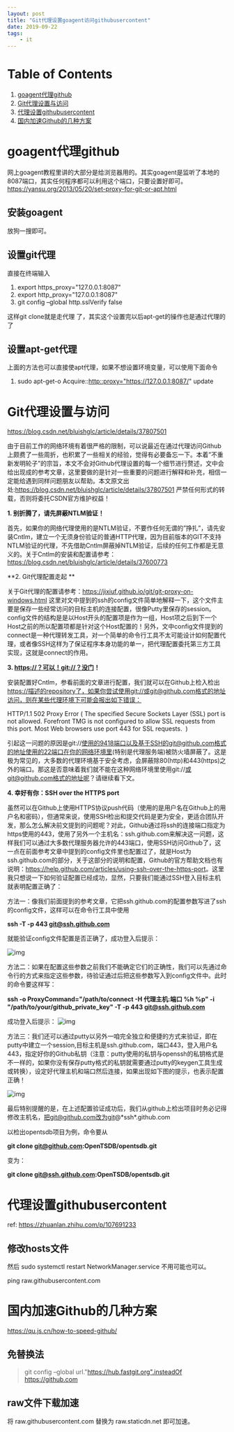 ```yaml
---
layout: post
title: "Git代理设置goagent访问githubusercontent"
date: 2019-09-22
tags: 
    - it
---
```



# Table of Contents

1.  [goagent代理github](#orge13d859)
2.  [Git代理设置与访问](#org8a58f74)
3.  [代理设置githubusercontent](#orgd51ee8e)
4.  [国内加速Github的几种方案](#orgda0db2a)


<a id="orge13d859"></a>

# goagent代理github

网上goagent教程里讲的大部分是给浏览器用的。其实goagent是监听了本地的8087端口，其实任何程序都可以利用这个端口，只要设置好即可。
<https://yansu.org/2013/05/20/set-proxy-for-git-or-apt.html>


## 安装goagent

放狗一搜即可。


## 设置git代理

直接在终端输入

1.  export https\_proxy="127.0.0.1:8087"
2.  export http\_proxy="127.0.0.1:8087"
3.  git config &#x2013;global http.sslVerify false

这样git clone就是走代理 了，其实这个设置完以后apt-get的操作也是通过代理的了


## 设置apt-get代理

上面的方法也可以直接使apt代理，如果不想设置环境变量，可以使用下面命令

1.  sudo apt-get-o Acquire::<http::proxy="https://127.0.0.1:8087/>" update


<a id="org8a58f74"></a>

# Git代理设置与访问

<https://blog.csdn.net/bluishglc/article/details/37807501>

由于目前工作的网络环境有着很严格的限制，可以说最近在通过代理访问Github上颇费了一些周折，也积累了一些相关的经验，觉得有必要备忘一下。本着”不重新发明轮子”的宗旨，本文不会对Github代理设置的每一个细节进行赘述，文中会给出现成的参考文章，这里要做的是针对一些重要的问题进行解释和补充，相信一定能给遇到同样问题朋友以帮助。本文原文出处:<https://blog.csdn.net/bluishglc/article/details/37807501> 严禁任何形式的转载，否则将委托CSDN官方维护权益！

**1. 别折腾了，请先屏蔽NTLM验证！**

首先，如果你的网络代理使用的是NTLM验证，不要作任何无谓的”挣扎”，请先安装Cntlm，建立一个无须身份验证的普通HTTP代理，因为目前版本的GIT不支持NTLM验证的代理，不先借助Cntlm屏蔽掉NTLM验证，后续的任何工作都是无意义的。关于Cntlm的安装和配置请参考：<https://blog.csdn.net/bluishglc/article/details/37600773>

**2. Git代理配置走起 **

关于Git代理的配置请参考：<https://jixiuf.github.io/git/git-proxy-on-windows.html> 这里对文中提到的ssh的config文件简单地解释一下，这个文件主要是保存一些经常访问的目标主机的连接配置，很像Putty里保存的session。config文件的结构是是以Host开头的配置项是作为一组，Host项之后到下一个Host之前的所以配置项都是针对这个Host配置的！另外，文中config文件提到的connect是一种代理转发工具，对一个简单的命令行工具不太可能设计如何配置代理，或者像SSH这样为了保证程序本身功能的单一，把代理配置委托第三方工具实现，这就是connect的作用。

**3. <https://？可以！git://？没门>！**

安装配置好Cntlm，参看前面的文章进行配置，我们就可以在Github上检入检出<https://描述的repository了，如果你尝试使用git://或git@github.com格式的地址访问，则在某些代理环境下可能会报出如下错误：>

HTTP/1.1 502 Proxy Error ( The specified Secure Sockets Layer (SSL) port
is not allowed. Forefront TMG is not configured to allow SSL requests
from this port. Most Web browsers use port 443 for SSL requests.  )

引起这一问题的原因是git://使用的9418端口以及基于SSH的git@github.com格式的地址使用的22端口在你的网络环境里(特别是代理服务端)被防火墙屏蔽了。这是极为常见的，大多数的代理环境基于安全考虑，会屏蔽除80(http)和443(https)之外的端口。那这是否意味着我们就不能在这种网络环境里使用git://或git@github.com格式的地址呢？请继续看下文。

**4. 幸好有你：SSH over the HTTPS port**

虽然可以在Github上使用HTTPS协议push代码（使用的是用户名在Github上的用户名和密码），但通常来说，使用SSH检出和提交代码是更为安全，更适合团队开发，那么怎么解决前文提到的问题呢？对此，Github通过将ssh的连接端口指定为https使用的443，使用了另外一个主机名：ssh.github.com来解决这一问题，这样我们可以通过大多数代理服务器允许的443端口，使用SSH访问Github了，这一点在前面参考文章中提到的config文件里也配置过了，就是Host为ssh.github.com的部分，关于这部分的说明和配置，Github的官方帮助文档也有说明：<https://help.github.com/articles/using-ssh-over-the-https-port>。这里我只想说一下如何验证配置已经成功，显然，只要我们能通过SSH登入目标主机就表明配置正确了：

方法一：像我们前面提到的参考文章，它把ssh.github.com的配置参数写进了ssh的config文件，这样可以在命令行工具中使用

**ssh -T -p 443 git@ssh.github.com**

就能验证config文件配置是否正确了，成功登入后提示：

![img](https://simg.sinajs.cn/blog7style/images/common/sg_trans.gif)

方法二：如果在配置这些参数之前我们不能确定它们的正确性，我们可以先通过命令行的方式来指定这些参数，待验证通过后把这些参数写入到config文件中。此时的命令要这样写：

**ssh -o ProxyCommand="/path/to/connect -H 代理主机:端口 %h %p" -i
"/path/to/your/github\_private\_key" -T -p 443 git@ssh.github.com**

成功登入后提示：
![img](https://simg.sinajs.cn/blog7style/images/common/sg_trans.gif)

方法三：我们还可以通过putty以另外一咱完全独立和便捷的方式来验证，即在putty中建立一个session,目标主机是ssh.github.com，端口443，登入用户名443，指定好你的Github私钥（注意：putty使用的私钥与openssh的私钥格式是不一样的，如果你没有保存putty格式的私钥就需要通过putty的keygen工具生成或转换），设定好代理主机和端口然后连接，如果出现如下图的提示，也表示配置正确！

![img](https://simg.sinajs.cn/blog7style/images/common/sg_trans.gif)

最后特别提醒的是，在上述配置验证成功后，我们从github上检出项目时务必记得修改主机名，把git@github.com改为git@\*ssh\*.github.com

以检出opentsdb项目为例，命令要从

**git clone git@github.com:OpenTSDB/opentsdb.git**

变为：

**git clone git@ssh.github.com:OpenTSDB/opentsdb.git**


<a id="orgd51ee8e"></a>

# 代理设置githubusercontent

ref: <https://zhuanlan.zhihu.com/p/107691233>


## 修改hosts文件

然后 sudo systemctl restart NetworkManager.service 不用可能也可以。

ping raw.githubusercontent.com


<a id="orgda0db2a"></a>

# 国内加速Github的几种方案

<https://qu.js.cn/how-to-speed-github/>


## 免替换法

> git config &#x2013;global url."<https://hub.fastgit.org".insteadOf> <https://github.com>


## raw文件下载加速

将 raw.githubusercontent.com 替换为 raw.staticdn.net 即可加速。


## 

